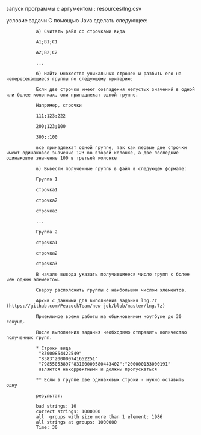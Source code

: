 запуск программы с аргументом : resources\Ing.csv

условие задачи 
С помощью Java сделать следующее:

               а) Считать файл со строчками вида
               
               A1;B1;C1
               
               A2;B2;C2
               
               ...
               
               б) Найти множество уникальных строчек и разбить его на непересекающиеся группы по следующему критерию:
               
               Если две строчки имеют совпадения непустых значений в одной или более колонках, они принадлежат одной группе. 
               
               Например, строчки
               
               111;123;222
               
               200;123;100
               
               300;;100
               
               все принадлежат одной группе, так как первые две строчки имеют одинаковое значение 123 во второй колонке, а две последние одинаковое значение 100 в третьей колонке
               
               в) Вывести полученные группы в файл в следующем формате:
               
               Группа 1
               
               строчка1
               
               строчка2
               
               строчка3
               
               ...
               
               Группа 2 
               
               строчка1
               
               строчка2
               
               строчка3
               
               В начале вывода указать получившиееся число групп с более чем одним элементом.
               
               Сверху расположить группы с наибольшим числом элементов.
               
               Архив с данными для выполнения задания lng.7z (https://github.com/PeacockTeam/new-job/blob/master/lng.7z)
               
               Приемлимое время работы на обыкновенном ноутбуке до 30 секунд.
               
               После выполнения задания необходимо отправить количество полученных групп.
               
               * Строки вида
                "83000854422549"
                "8383"200000741652251"
                "79855053897"83100000580443402";"200000133000191"
                являются некорректными и должны пропускаться
               
               ** Если в группе две одинаковых строки - нужно оставить одну
               
               результат:
               
               bad strings: 10
               correct strings: 1000000
               all  groups with size more than 1 element: 1986
               all strings at groups: 1000000
               Time: 30